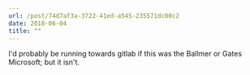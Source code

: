 ```yaml
---
url: /post/74d7af3a-3722-41ed-a545-235571dc00c2
date: 2018-06-04
title: ""
---
```


I'd probably be running towards gitlab if this was the Ballmer or Gates Microsoft; but it isn't. 
